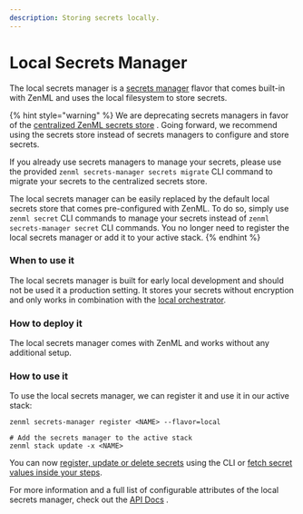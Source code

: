 ```yaml
---
description: Storing secrets locally.
---
```


# Local Secrets Manager

The local secrets manager is a [secrets manager](secrets-managers.md) flavor that comes built-in with ZenML and uses the local filesystem to store secrets.

{% hint style="warning" %}
We are deprecating secrets managers in favor of the [centralized ZenML secrets store](../../../platform-guide/set-up-your-mlops-platform/use-the-secret-store/use-the-secret-store.md) . Going forward, we recommend using the secrets store instead of secrets managers to configure and store secrets.

If you already use secrets managers to manage your secrets, please use the provided `zenml secrets-manager secrets migrate` CLI command to migrate your secrets to the centralized secrets store.

The local secrets manager can be easily replaced by the default local secrets store that comes pre-configured with ZenML. To do so, simply use `zenml secret` CLI commands to manage your secrets instead of `zenml secrets-manager secret` CLI commands. You no longer need to register the local secrets manager or add it to your active stack.
{% endhint %}

### When to use it

The local secrets manager is built for early local development and should not be used it a production setting. It stores your secrets without encryption and only works in combination with the [local orchestrator](../orchestrators/local.md).

### How to deploy it

The local secrets manager comes with ZenML and works without any additional setup.

### How to use it

To use the local secrets manager, we can register it and use it in our active stack:

```shell
zenml secrets-manager register <NAME> --flavor=local 

# Add the secrets manager to the active stack
zenml stack update -x <NAME>
```

You can now [register, update or delete secrets](secrets-managers.md#in-the-cli) using the CLI or [fetch secret values inside your steps](secrets-managers.md#in-a-zenml-step).

For more information and a full list of configurable attributes of the local secrets manager, check out the [API Docs](https://apidocs.zenml.io/latest/core\_code\_docs/core-secrets\_managers/#zenml.secrets\_managers.local.local\_secrets\_manager.LocalSecretsManager) .
